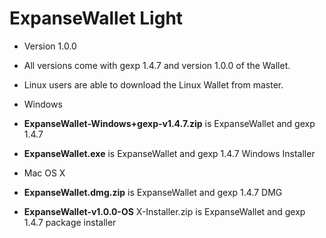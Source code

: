 # ExpanseWallet Light

* Version 1.0.0
 * All versions come with gexp 1.4.7 and version 1.0.0 of the Wallet.
 * Linux users are able to download the Linux Wallet from master.

* Windows
 * **ExpanseWallet-Windows+gexp-v1.4.7.zip** is ExpanseWallet and gexp 1.4.7
 * **ExpanseWallet.exe** is ExpanseWallet and gexp 1.4.7 Windows Installer

* Mac OS X
 * **ExpanseWallet.dmg.zip** is ExpanseWallet and gexp 1.4.7 DMG
 * **ExpanseWallet-v1.0.0-OS** X-Installer.zip is ExpanseWallet and gexp 1.4.7 package installer
